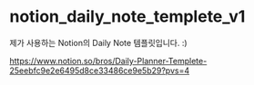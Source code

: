 # notion_daily_note_templete_v1
제가 사용하는 Notion의 Daily Note 템플릿입니다. :)

https://www.notion.so/bros/Daily-Planner-Templete-25eebfc9e2e6495d8ce33486ce9e5b29?pvs=4
